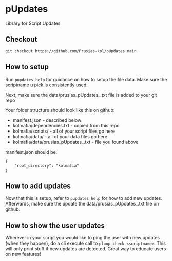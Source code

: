 # pUpdates
Library for Script Updates

## Checkout
```
git checkout https://github.com/Prusias-kol/pUpdates main
```

## How to setup
Run `pupdates help` for guidance on how to setup the file data. Make sure the scriptname u pick is consistently used.

Next, make sure the data/prusias_pUpdates_<your Script Name here>.txt file is added to your git repo

Your folder structure should look like this on github:  
- manifest.json - described below
- kolmafia/dependencies.txt - copied from this repo
- kolmafia/scripts/<your script here> - all of your script files go here
- kolmafia/data/<your data here> - all of your data files go here
- kolmafia/data/prusias_pUpdates_<your Script Name here>.txt - file you found above

manifest.json should be.   
```
{
	"root_directory": "kolmafia"
}
```

## How to add updates
Now that this is setup, refer to `pupdates help` for how to add new updates. Afterwards, make sure the update the data/prusias_pUpdates_<your Script Name here>.txt file on github.

## How to show the user updates
Wherever in your script you would like to ping the user with new updates (when they happen), do a cli execute call to `ploop check <scriptname>`. This will only print stuff if new updates are detected. Great way to educate users on new features!
